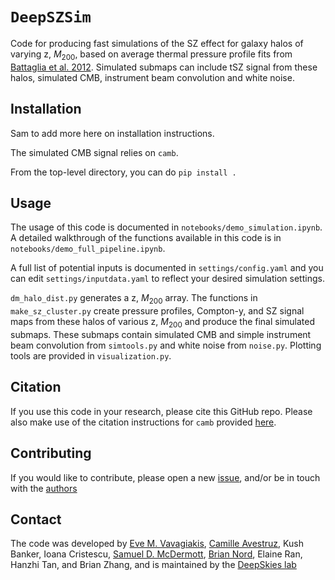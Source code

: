 # `DeepSZSim`

Code for producing fast simulations of the SZ effect for galaxy halos of varying z, $M_{200}$, based on average thermal pressure profile fits from [Battaglia et al. 2012](https://ui.adsabs.harvard.edu/abs/2012ApJ...758...75B/abstract). Simulated submaps can include tSZ signal from these halos, simulated CMB, instrument beam convolution and white noise.

## Installation 

Sam to add more here on installation instructions.

The simulated CMB signal relies on `camb`. 

From the top-level directory, you can do `pip install .`

## Usage

The usage of this code is documented in `notebooks/demo_simulation.ipynb`. A detailed walkthrough of the functions available in this code is in `notebooks/demo_full_pipeline.ipynb`.

A full list of potential inputs is documented in `settings/config.yaml` and you can edit `settings/inputdata.yaml` to reflect your desired simulation settings.  

`dm_halo_dist.py` generates a z, $M_{200}$ array. The functions in `make_sz_cluster.py` create pressure profiles, Compton-y, and SZ signal maps from these halos of various z, $M_{200}$ and produce the final simulated submaps. These submaps contain simulated CMB and simple instrument beam convolution from `simtools.py` and white noise from `noise.py`. Plotting tools are provided in `visualization.py`.

## Citation

If you use this code in your research, please cite this GitHub repo. Please also make use of the citation instructions for `camb` provided [here](https://camb.info).

## Contributing

If you would like to contribute, please open a new [issue](https://github.com/deepskies/deepszsim/issues), and/or be in touch with the [authors](#contact)

## Contact

The code was developed by [Eve M. Vavagiakis](http://evevavagiakis.com), [Camille Avestruz](https://sites.google.com/view/camilleavestruz), Kush Banker, Ioana Cristescu, [Samuel D. McDermott](https://samueldmcdermott.github.io), [Brian Nord](http://briandnord.com/bio), Elaine Ran, Hanzhi Tan, and Brian Zhang, and is maintained by the [DeepSkies lab](https://deepskieslab.com)
